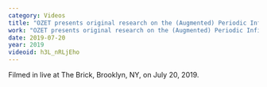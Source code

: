 ```yaml
---
category: Videos
title: "OZET presents original research on the (Augmented) Periodic Infinity Organ."
work: "OZET presents original research on the (Augmented) Periodic Infinity Organ."
date: 2019-07-20
year: 2019
videoid: h3L_nRLjEho
---
```


Filmed in live at The Brick, Brooklyn, NY, on July 20, 2019.
